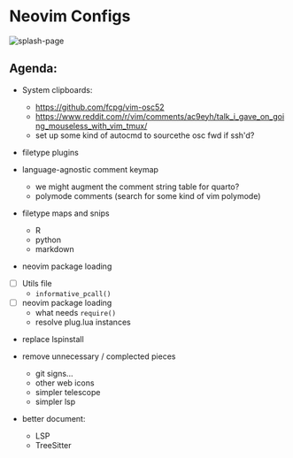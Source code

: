 # Neovim Configs

![splash-page](https://pbs.twimg.com/media/FmuQu9PWIAEi4Iz?format=png&name=4096x4096)


## Agenda:

- System clipboards:
    - <https://github.com/fcpg/vim-osc52>
    - <https://www.reddit.com/r/vim/comments/ac9eyh/talk_i_gave_on_going_mouseless_with_vim_tmux/>
    - set up some kind of autocmd to sourcethe osc fwd if ssh'd?

- filetype plugins

- language-agnostic comment keymap
    - we might augment the comment string table for quarto?
    - polymode comments (search for some kind of vim polymode)

- filetype maps and snips
    - R
    - python
    - markdown


- neovim package loading

- [ ] Utils file
    - `informative_pcall()`
- [ ] neovim package loading
    - what needs `require()`
    - resolve plug.lua instances


- replace lspinstall



- remove unnecessary / complected pieces

    - git signs...
    - other web icons
    - simpler telescope
    - simpler lsp



- better document:

    - LSP
    - TreeSitter

